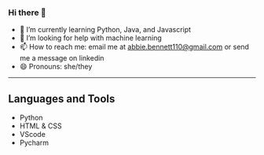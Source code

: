 ### Hi there 👋
- 🌱 I’m currently learning Python, Java, and Javascript
- 🤔 I’m looking for help with machine learning
- 📫 How to reach me: email me at abbie.bennett110@gmail.com or send me a message on linkedin 
- 😄 Pronouns: she/they

---
Languages and Tools
---
- Python
- HTML & CSS
- VScode
- Pycharm



   
